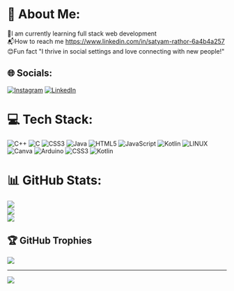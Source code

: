 # 💫 About Me:
🔭I am currently learning full stack web development<br>📬How to reach me https://www.linkedin.com/in/satyam-rathor-6a4b4a257<br>😊Fun fact "I thrive in social settings and love connecting with new people!"


## 🌐 Socials:
[![Instagram](https://img.shields.io/badge/Instagram-%23E4405F.svg?logo=Instagram&logoColor=white)](https://instagram.com/_satyam_rathor_) [![LinkedIn](https://img.shields.io/badge/LinkedIn-%230077B5.svg?logo=linkedin&logoColor=white)](https://linkedin.com/in/satyam-rathor-6a4b4a257) 

# 💻 Tech Stack:
![C++](https://img.shields.io/badge/c++-%2300599C.svg?style=for-the-badge&logo=c%2B%2B&logoColor=white) ![C](https://img.shields.io/badge/c-%2300599C.svg?style=for-the-badge&logo=c&logoColor=white) ![CSS3](https://img.shields.io/badge/css3-%231572B6.svg?style=for-the-badge&logo=css3&logoColor=white) ![Java](https://img.shields.io/badge/java-%23ED8B00.svg?style=for-the-badge&logo=java&logoColor=white) ![HTML5](https://img.shields.io/badge/html5-%23E34F26.svg?style=for-the-badge&logo=html5&logoColor=white) ![JavaScript](https://img.shields.io/badge/javascript-%23323330.svg?style=for-the-badge&logo=javascript&logoColor=%23F7DF1E) ![Kotlin](https://img.shields.io/badge/kotlin-%230095D5.svg?style=for-the-badge&logo=kotlin&logoColor=white) ![LINUX](https://img.shields.io/badge/Linux-FCC624?style=for-the-badge&logo=linux&logoColor=black) ![Canva](https://img.shields.io/badge/Canva-%2300C4CC.svg?style=for-the-badge&logo=Canva&logoColor=white) ![Arduino](https://img.shields.io/badge/-Arduino-00979D?style=for-the-badge&logo=Arduino&logoColor=white) ![CSS3](https://img.shields.io/badge/css3-%231572B6.svg?style=for-the-badge&logo=css3&logoColor=white) ![Kotlin](https://img.shields.io/badge/kotlin-%230095D5.svg?style=for-the-badge&logo=kotlin&logoColor=white)
# 📊 GitHub Stats:
![](https://github-readme-stats.vercel.app/api?username=Satyam1923&theme=dark&hide_border=false&include_all_commits=true&count_private=true)<br/>
![](https://github-readme-streak-stats.herokuapp.com/?user=Satyam1923&theme=dark&hide_border=false)<br/>
![](https://github-readme-stats.vercel.app/api/top-langs/?username=Satyam1923&theme=dark&hide_border=false&include_all_commits=true&count_private=true&layout=compact)

## 🏆 GitHub Trophies
![](https://github-profile-trophy.vercel.app/?username=Satyam1923&theme=radical&no-frame=false&no-bg=true&margin-w=4)

---
[![](https://visitcount.itsvg.in/api?id=Satyam1923&icon=0&color=0)](https://visitcount.itsvg.in)

<!-- Proudly created with GPRM ( https://gprm.itsvg.in ) -->
